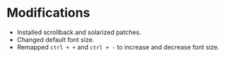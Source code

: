 # Modifications
- Installed scrollback and solarized patches.
- Changed default font size.
- Remapped `ctrl + +` and `ctrl + -` to increase and decrease font size.
